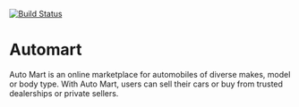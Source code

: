 [![Build Status](https://travis-ci.com/stepheng323/Automart.svg?branch=develop)](https://travis-ci.com/stepheng323/Automart)
# Automart
Auto Mart is an online marketplace for automobiles of diverse makes, model or body type. With Auto Mart, users can sell their cars or buy from trusted dealerships or private sellers.
